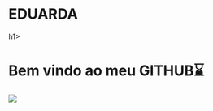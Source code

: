 <div display="inline-block">
<h1 aling="left">EDUARDA</h1>h1>
<h1 aling="left">Bem vindo ao meu <b>GITHUB</b>⌛ </h1>

<img src="https://cdn.jsdelivr.net/gh/devicons/devicon/icons/facebook/facebook-original.svg" />


